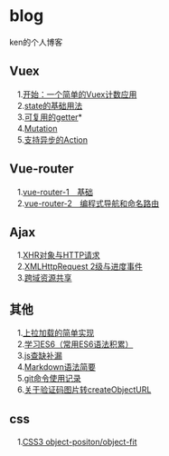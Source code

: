 # blog
ken的个人博客
## Vuex
　1.[开始：一个简单的Vuex计数应用](https://github.com/lazyken/blog/issues/4)              
　2.[state的基础用法](https://github.com/lazyken/blog/issues/5)    
　3.[可复用的getter](https://github.com/lazyken/blog/issues/7)*     
　4.[Mutation](https://github.com/lazyken/blog/issues/8)     
　5.[支持异步的Action](https://github.com/lazyken/blog/issues/11)
## Vue-router
　1.[vue-router-1　基础](https://github.com/lazyken/blog/issues/2)    
　2.[vue-router-2　编程式导航和命名路由](https://github.com/lazyken/blog/issues/3)     
## Ajax
　1.[XHR对象与HTTP请求](https://github.com/lazyken/blog/issues/12)    
　2.[XMLHttpRequest 2级与进度事件](https://github.com/lazyken/blog/issues/13)    
　3.[跨域资源共享](https://github.com/lazyken/blog/issues/14)
## 其他
　1.[上拉加载的简单实现](https://github.com/lazyken/blog/issues/16)    
　2.[学习ES6（常用ES6语法积累）](https://github.com/lazyken/blog/issues/9)    
　3.[js查缺补漏](https://github.com/lazyken/blog/issues/10)    
　4.[Markdown语法简要](https://github.com/lazyken/blog/issues/1)    
　5.[git命令使用记录](https://github.com/lazyken/blog/issues/17)    
　6.[关于验证码图片转createObjectURL](https://github.com/lazyken/blog/issues/18)    
## css
　1.[CSS3 object-positon/object-fit](https://github.com/lazyken/blog/issues/15)
